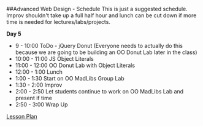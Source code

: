 

##Advanced Web Design - Schedule
This is just a suggested schedule. Improv shouldn't take up a full half hour and lunch can be cut down if more time is needed for lectures/labs/projects.

**Day 5**
+ 9 - 10:00 ToDo - jQuery Donut (Everyone needs to actually do this because we are going to be building an OO Donut Lab later in the class)
+ 10:00 - 11:00 JS Object Literals
+ 11:00 - 12:00 OO Donut Lab with Object Literals
+ 12:00 - 1:00 Lunch
+ 1:00 - 1:30 Start on OO MadLibs Group Lab
+ 1:30 - 2:00 Improv
+ 2:00 - 2:50 Let students continue to work on OO MadLibs Lab and present if time
+ 2:50 - 3:00 Wrap Up

[Lesson Plan](https://docs.google.com/a/flatironschool.com/document/d/19F5gP-woK2aTBJyx1dgP1Rzn9Gwr-_hsis3MIfW37Gs/edit)
